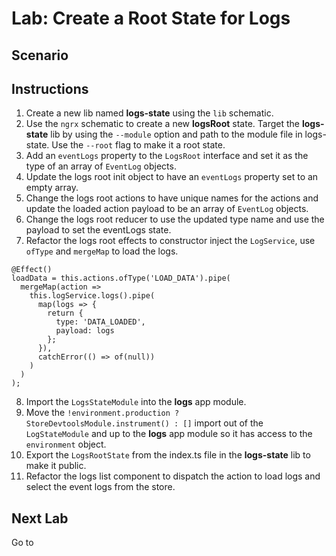 # Lab: Create a Root State for Logs

## Scenario

## Instructions
1. Create a new lib named **logs-state** using the `lib` schematic.
1. Use the `ngrx` schematic to create a new **logsRoot** state. Target the **logs-state** lib by using the `--module` option and path to the module file in logs-state. Use the `--root` flag to make it a root state.
1. Add an `eventLogs` property to the `LogsRoot` interface and set it as the type of an array of `EventLog` objects.
1. Update the logs root init object to have an `eventLogs` property set to an empty array.
1. Change the logs root actions to have unique names for the actions and update the loaded action payload to be an array of `EventLog` objects.
1. Change the logs root reducer to use the updated type name and use the payload to set the eventLogs state.
1. Refactor the logs root effects to constructor inject the `LogService`, use `ofType` and `mergeMap` to load the logs.
```
@Effect()
loadData = this.actions.ofType('LOAD_DATA').pipe(
  mergeMap(action =>
    this.logService.logs().pipe(
      map(logs => {
        return {
          type: 'DATA_LOADED',
          payload: logs
        };
      }),
      catchError(() => of(null))
    )
  )
);
```
8. Import the `LogsStateModule` into the **logs** app module.
1. Move the `!environment.production ? StoreDevtoolsModule.instrument() : []` import out of the `LogStateModule` and up to the **logs** app module so it has access to the `environment` object.
1. Export the `LogsRootState` from the index.ts file in the **logs-state** lib to make it public.
1. Refactor the logs list component to dispatch the action to load logs and select the event logs from the store.

## Next Lab
Go to []()